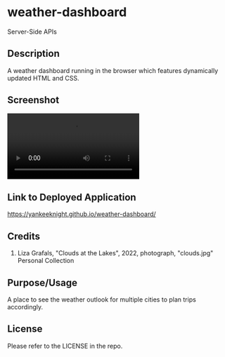 # weather-dashboard
Server-Side APIs

## Description
A weather dashboard running in the browser which features dynamically updated HTML and CSS.

## Screenshot
![Screenshot video of finished product](./assets/images/weatherDashboard.mp4)

## Link to Deployed Application
https://yankeeknight.github.io/weather-dashboard/

## Credits
1. Liza Grafals, "Clouds at the Lakes", 2022, photograph, "clouds.jpg" Personal Collection

## Purpose/Usage
A place to see the weather outlook for multiple cities to plan trips accordingly.

## License
Please refer to the LICENSE in the repo.
